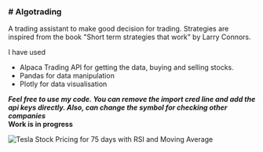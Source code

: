 <h3># Algotrading</h3>
A trading assistant to make good decision for trading. Strategies are inspired from the book "Short term strategies that work" by Larry Connors.

I have used
<ul>
  <li>Alpaca Trading API for getting the data, buying and selling stocks.</li>
  <li>Pandas for data manipulation</li>
  <li>Plotly for data visualisation</li>
</ul>

<i><b>Feel free to use my code. You can remove the import cred line and add the api keys directly. Also, can change the symbol for checking other companies</i></b><br>
<b>Work is in progress</b>

![Tesla Stock Pricing for 75 days with RSI and Moving Average](https://user-images.githubusercontent.com/86901909/136667101-309c1c90-0696-4ba0-b07d-2281cda57e57.jpg)
